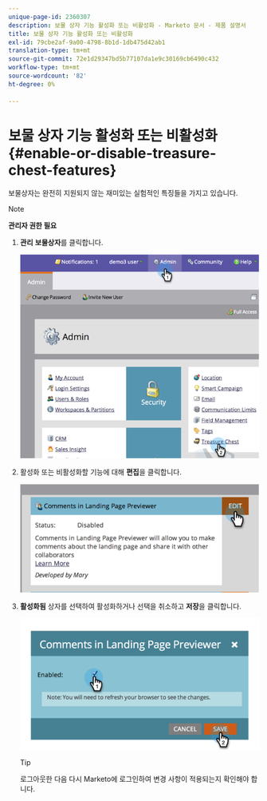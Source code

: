 ```yaml
---
unique-page-id: 2360307
description: 보물 상자 기능 활성화 또는 비활성화 - Marketo 문서 - 제품 설명서
title: 보물 상자 기능 활성화 또는 비활성화
exl-id: 79cbe2af-9a00-4798-8b1d-1db475d42ab1
translation-type: tm+mt
source-git-commit: 72e1d29347bd5b77107da1e9c30169cb6490c432
workflow-type: tm+mt
source-wordcount: '82'
ht-degree: 0%

---
```


# 보물 상자 기능 활성화 또는 비활성화 {#enable-or-disable-treasure-chest-features}

보물상자는 완전히 지원되지 않는 재미있는 실험적인 특징들을 가지고 있습니다.

>[!NOTE]
>
>**관리자 권한 필요**

1. **관리** **보물상자**&#x200B;를 클릭합니다.

   ![](assets/image2014-9-16-17-3a0-3a36.png)

1. 활성화 또는 비활성화할 기능에 대해 **편집**&#x200B;을 클릭합니다.

   ![](assets/image2014-9-16-16-3a53-3a42.png)

1. **활성화됨** 상자를 선택하여 활성화하거나 선택을 취소하고 **저장**&#x200B;을 클릭합니다.

   ![](assets/image2014-9-16-16-3a53-3a53.png)

   >[!TIP]
   >
   >로그아웃한 다음 다시 Marketo에 로그인하여 변경 사항이 적용되는지 확인해야 합니다.
